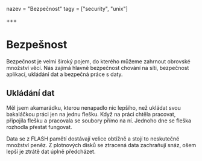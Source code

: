 nazev = "Bezpečnost"
tagy = ["security", "unix"]

+++
# Bezpešnost

Bezpečnost je velmi široký pojem, do kterého můžeme zahrnout obrovské množství věcí. Nás zajímá hlavně bezpečnost chování na síti, bezpečnost aplikací, ukládání dat a bezpečná práce s daty.

## Ukládání dat

Měl jsem akamarádku, kterou nenapadlo nic lepšího, než ukládat svou bakaláčkou práci jen na jednu flešku. Když na práci chtěla pracovat, připojila flešku a pracovala se soubory přímo na ní. Jednoho dne se fleška rozhodla přestat fungovat.

Data se z FLASH pamětí dostávají velice obtížně a stojí to neskutečné množství peněz. Z plotnových disků se ztracená data zachraňují snáz, ošem lepší je ztrátě dat úplně předcházet.
